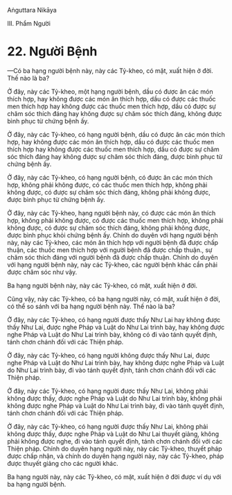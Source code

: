 Aṅguttara Nikāya

III. Phẩm Người

# 22. Người Bệnh

—Có ba hạng người bệnh này, này các Tỷ-kheo, có mặt, xuất hiện ở đời. Thế nào là ba?

Ở đây, này các Tỷ-kheo, một hạng người bệnh, dầu có được ăn các món thích hợp, hay không được các món ăn thích hợp, dầu có được các thuốc men thích hợp hay không được các thuốc men thích hợp, dầu có được sự chăm sóc thích đáng hay không được sự chăm sóc thích đáng, không được bình phục từ chứng bệnh ấy.

Ở đây, này các Tỷ-kheo, có hạng người bệnh, dầu có được ăn các món thích hợp, hay không được các món ăn thích hợp, dầu có được các thuốc men thích hợp hay không được các thuốc men thích hợp, dầu có được sự chăm sóc thích đáng hay không được sự chăm sóc thích đáng, được bình phục từ chứng bệnh ấy.

Ở đây, này các Tỷ-kheo, có hạng người bệnh, có được ăn các món thích hợp, không phải không được, có các thuốc men thích hợp, không phải không được, có được sự chăm sóc thích đáng, không phải không được, được bình phục từ chứng bệnh ấy.

Ở đây, này các Tỷ-kheo, hạng người bệnh này, có được các món ăn thích hợp, không phải không được, có được các thuốc men thích hợp, không phải không được, có được sự chăm sóc thích đáng, không phải không được, được bình phục khỏi chứng bệnh ấy. Chính do duyên với hạng người bệnh này, này các Tỷ-kheo, các món ăn thích hợp với người bệnh đã được chấp thuận, các thuốc men thích hợp với người bệnh đã được chấp thuận., sự chăm sóc thích đáng với người bệnh đã được chấp thuận. Chính do duyên với hạng người bệnh này, này các Tỷ-kheo, các người bệnh khác cần phải được chăm sóc như vậy.

Ba hạng người bệnh này, này các Tỷ-kheo, có mặt, xuất hiện ở đời.

Cũng vậy, này các Tỷ-kheo, có ba hạng người này, có mặt, xuất hiện ở đời, có thể so sánh với ba hạng người bệnh này. Thế nào là ba?

Ở đây, này các Tỷ-kheo, có hạng người được thấy Như Lai hay không được thấy Như Lai, được nghe Pháp và Luật do Như Lai trình bày, hay không được nghe Pháp và Luật do Như Lai trình bày, không có đi vào tánh quyết định, tánh chơn chánh đối với các Thiện pháp.

Ở đây, này các Tỷ-kheo, có hạng người không được thấy Như Lai, được nghe Pháp và Luật do Như Lai trình bày, hay không được nghe Pháp và Luật do Như Lai trình bày, đi vào tánh quyết định, tánh chơn chánh đối với các Thiện pháp.

Ở đây, này các Tỷ-kheo, có hạng người được thấy Như Lai, không phải không được thấy, được nghe Pháp và Luật do Như Lai trình bày, không phải không được nghe Pháp và Luật do Như Lai trình bày, đi vào tánh quyết định, tánh chơn chánh đối với các Thiện pháp.

Ở đây, này các Tỷ-kheo, có hạng người được thấy Như Lai, không phải không được thấy, được nghe Pháp và Luật do Như Lai thuyết giảng, không phải không được nghe, đi vào tánh quyết định, tánh chơn chánh đối với các Thiện pháp. Chính do duyên hạng người này, này các Tỷ-kheo, thuyết pháp được chấp nhận, và chính do duyên hạng người này, này các Tỷ-kheo, pháp được thuyết giảng cho các người khác.

Ba hạng người này, này các Tỷ-kheo, có mặt, xuất hiện ở đời được ví dụ với ba hạng người bệnh.


